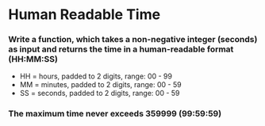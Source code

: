 # Human Readable Time

### Write a function, which takes a non-negative integer (seconds) as input and returns the time in a human-readable format (HH:MM:SS)

- HH = hours, padded to 2 digits, range: 00 - 99
- MM = minutes, padded to 2 digits, range: 00 - 59
- SS = seconds, padded to 2 digits, range: 00 - 59

### The maximum time never exceeds 359999 (99:59:59)
